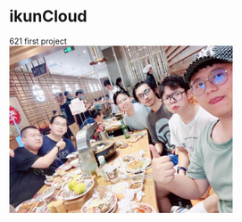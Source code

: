 # ikunCloud
621 first project</br>
<img src="https://github.com/lexiaoyao12138/ikunCloud/blob/main/config/png/621.jpg?raw=true" width="400px" alt="大帅逼">
